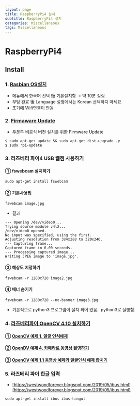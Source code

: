 ```yaml
---
layout: page
title: RaspberryPi4 설치
subtitle: RaspberryPi4 설치
categories: Miscellaneous
tags: Miscellaneous
---
```


# RaspberryPi4

## Install

### 1. [Rasbian OS설치](https://www.canakit.com/pi)

* 메뉴에서 한국어 선택 後 기본설치함 → 약 10분 걸림
* 부팅 완료 後 Language 설정에서는 Korean 선택하지 마세요. 
* 초기에 Wifi연결이 안됨

### 2. [Firmaware Update](https://jamesachambers.com/raspberry-pi-4-ubuntu-server-desktop-18-04-3-image-unofficial/)

* 우분투 비공식 버전 설치를 위한 Firmware Update

```shell
$ sudo apt-get update && sudo apt-get dist-upgrade -y
$ sudo rpi-update
```

### 3. 라즈베리 파이4 USB 웹캠 사용하기

#### ① fswebcam 설치하기

```shell
sudo apt-get install fswebcam
```

#### ② 기본사용법

```shell
fswebcam image.jpg
```

* 결과

```shell
--- Opening /dev/video0...
Trying source module v4l2...
/dev/video0 opened.
No input was specified, using the first.
Adjusting resolution from 384x288 to 320x240.
--- Capturing frame...
Captured frame in 0.00 seconds.
--- Processing captured image...
Writing JPEG image to 'image.jpg'.
```

#### ③ 해상도 지정하기

```shell
fswebcam -r 1280x720 image2.jpg
```

#### ④ 배너 숨기기

```shell
fswebcam -r 1280x720 --no-banner image3.jpg
```

* 기본적으로 python3 프로그램이 설치 되어 있음.. python3로 실행함.

### 4. [라즈베리파이 OpenCV 4.10 설치하기](https://medium.com/@patrick_ryan/building-opencv-4-10-on-raspian-buster-and-raspberry-pi4-64669bd2eb74)

#### ① [OpenCV 예제 1. 얼굴 인식예제](https://blog.naver.com/roboholic84/221140338041)

#### ② [OpenDV 예제 4. 카메라로 동영상 촬영하기](https://blog.naver.com/roboholic84/221141086412)

#### ③ [OpenCV 예제 1.1 동영상 예제와 얼굴인식 예제 합치기](https://m.blog.naver.com/PostView.nhn?blogId=roboholic84&logNo=221141959847&proxyReferer=https%3A%2F%2Fwww.google.com%2F)

### 5. 라즈베리 파이 한글 입력

* [https://westwoodforever.blogspot.com/2019/05/ibus.html](https://westwoodforever.blogspot.com/2019/05/ibus.html)

```shell
sudo apt-get install ibus ibus-hangul
```
